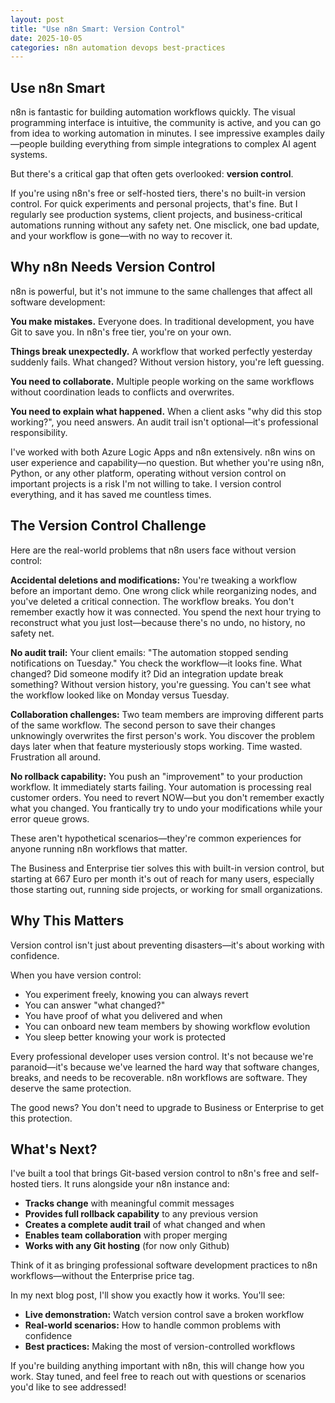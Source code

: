 ```yaml
---
layout: post
title: "Use n8n Smart: Version Control"
date: 2025-10-05
categories: n8n automation devops best-practices
---
```


## Use n8n Smart

n8n is fantastic for building automation workflows quickly. The visual programming interface is intuitive, the community is active, and you can go from idea to working automation in minutes. I see impressive examples daily—people building everything from simple integrations to complex AI agent systems.

But there's a critical gap that often gets overlooked: **version control**.

If you're using n8n's free or self-hosted tiers, there's no built-in version control. For quick experiments and personal projects, that's fine. But I regularly see production systems, client projects, and business-critical automations running without any safety net. One misclick, one bad update, and your workflow is gone—with no way to recover it.

## Why n8n Needs Version Control

n8n is powerful, but it's not immune to the same challenges that affect all software development:

**You make mistakes.** Everyone does. In traditional development, you have Git to save you. In n8n's free tier, you're on your own.

**Things break unexpectedly.** A workflow that worked perfectly yesterday suddenly fails. What changed? Without version history, you're left guessing.

**You need to collaborate.** Multiple people working on the same workflows without coordination leads to conflicts and overwrites.

**You need to explain what happened.** When a client asks "why did this stop working?", you need answers. An audit trail isn't optional—it's professional responsibility.

I've worked with both Azure Logic Apps and n8n extensively. n8n wins on user experience and capability—no question. But whether you're using n8n, Python, or any other platform, operating without version control on important projects is a risk I'm not willing to take. I version control everything, and it has saved me countless times.


## The Version Control Challenge

Here are the real-world problems that n8n users face without version control:

**Accidental deletions and modifications:** You're tweaking a workflow before an important demo. One wrong click while reorganizing nodes, and you've deleted a critical connection. The workflow breaks. You don't remember exactly how it was connected. You spend the next hour trying to reconstruct what you just lost—because there's no undo, no history, no safety net.

**No audit trail:** Your client emails: "The automation stopped sending notifications on Tuesday." You check the workflow—it looks fine. What changed? Did someone modify it? Did an integration update break something? Without version history, you're guessing. You can't see what the workflow looked like on Monday versus Tuesday.

**Collaboration challenges:** Two team members are improving different parts of the same workflow. The second person to save their changes unknowingly overwrites the first person's work. You discover the problem days later when that feature mysteriously stops working. Time wasted. Frustration all around.

**No rollback capability:** You push an "improvement" to your production workflow. It immediately starts failing. Your automation is processing real customer orders. You need to revert NOW—but you don't remember exactly what you changed. You frantically try to undo your modifications while your error queue grows.

These aren't hypothetical scenarios—they're common experiences for anyone running n8n workflows that matter.

The Business and  Enterprise tier solves this with built-in version control, but starting at 667 Euro per month it's out of reach for many users, especially those starting out, running side projects, or working for small organizations.


## Why This Matters

Version control isn't just about preventing disasters—it's about working with confidence.

When you have version control:
- You experiment freely, knowing you can always revert
- You can answer "what changed?"
- You have proof of what you delivered and when
- You can onboard new team members by showing workflow evolution
- You sleep better knowing your work is protected

Every professional developer uses version control. It's not because we're paranoid—it's because we've learned the hard way that software changes, breaks, and needs to be recoverable. n8n workflows are software. They deserve the same protection.

The good news? You don't need to upgrade to Business or Enterprise to get this protection.


## What's Next?

I've built a tool that brings Git-based version control to n8n's free and self-hosted tiers. It runs alongside your n8n instance and:

- **Tracks change** with meaningful commit messages
- **Provides full rollback capability** to any previous version
- **Creates a complete audit trail** of what changed and when
- **Enables team collaboration** with proper merging
- **Works with any Git hosting** (for now only Github)

Think of it as bringing professional software development practices to n8n workflows—without the Enterprise price tag.

In my next blog post, I'll show you exactly how it works. You'll see:
- **Live demonstration:** Watch version control save a broken workflow
- **Real-world scenarios:** How to handle common problems with confidence
- **Best practices:** Making the most of version-controlled workflows

If you're building anything important with n8n, this will change how you work. Stay tuned, and feel free to reach out with questions or scenarios you'd like to see addressed!
